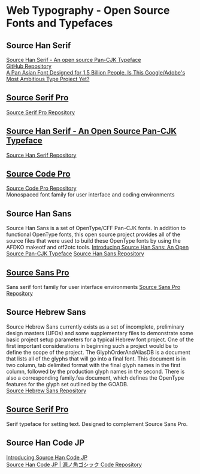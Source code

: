 # Web Typography - Open Source Fonts and Typefaces  

## Source Han Serif  
[Source Han Serif - An open source Pan-CJK Typeface](https://source.typekit.com/source-han-serif/)  
[GitHub Repository](https://github.com/adobe-fonts/source-han-serif)  
[A Pan Asian Font Designed for 1.5 Billion People. Is This Google/Adobe's Most Ambitious Type Project Yet?](https://eyeondesign.aiga.org/a-pan-asian-font-designed-for-1-5-billion-people-is-this-google-adobes-most-ambitious-type-project-yet/)  

## [Source Serif Pro](http://adobe-fonts.github.io/source-serif-pro/)  
[Source Serif Pro Repository](https://github.com/adobe-fonts/source-serif-pro)  

## [Source Han Serif - An Open Source Pan-CJK Typeface](https://source.typekit.com/source-han-serif/)  
[Source Han Serif Repository](https://github.com/adobe-fonts/source-han-serif)  

## [Source Code Pro](http://adobe-fonts.github.io/source-code-pro/)
[Source Code Pro Repository](https://github.com/adobe-fonts/source-code-pro)  
Monospaced font family for user interface and coding environments

## Source Han Sans
Source Han Sans is a set of OpenType/CFF Pan-CJK fonts. In addition to functional OpenType fonts, this open source project provides all of the source files that were used to build these OpenType fonts by using the AFDKO makeotf and otf2otc tools.
[Introducing Source Han Sans: An Open Source Pan-CJK Typeface](https://blog.typekit.com/2014/07/15/introducing-source-han-sans/)
[Source Han Sans Repository](https://github.com/adobe-fonts/source-han-sans)  

## [Source Sans Pro](http://adobe-fonts.github.io/source-sans-pro/)  
Sans serif font family for user interface environments
[Source Sans Pro Repository](https://github.com/adobe-fonts/source-sans-pro)  

## Source Hebrew Sans
Source Hebrew Sans currently exists as a set of incomplete, preliminary design masters (UFOs) and some supplementary files to demonstrate some basic project setup parameters for a typical Hebrew font project. One of the first important considerations in beginning such a project would be to define the scope of the project. The GlyphOrderAndAliasDB is a document that lists all of the glyphs that will go into a final font. This document is in two column, tab delimited format with the final glyph names in the first column, followed by the production glyph names in the second. There is also a corresponding family.fea document, which defines the OpenType features for the glyph set outlined by the GOADB.  
[Source Hebrew Sans Repository](https://github.com/adobe-fonts/source-hebrew-sans)  


## [Source Serif Pro](http://adobe-fonts.github.io/source-serif-pro/)
Serif typeface for setting text. Designed to complement Source Sans Pro.

## Source Han Code JP  
[Introducing Source Han Code JP](http://blogs.adobe.com/CCJKType/2015/06/source-han-code-jp.html)  
[Source Han Code JP | 源ノ角ゴシック Code Repository](https://github.com/adobe-fonts/source-han-code-jp)  


